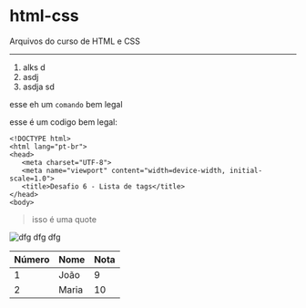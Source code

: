 # html-css
 Arquivos do curso de HTML e CSS
 ***
1. alks d
1. asdj 
1. asdja sd

esse eh um `comando` bem legal

esse é um codigo bem legal:
 ```
 <!DOCTYPE html>
<html lang="pt-br">
<head>
    <meta charset="UTF-8">
    <meta name="viewport" content="width=device-width, initial-scale=1.0">
    <title>Desafio 6 - Lista de tags</title>
</head>
<body>
 ```

> isso é uma quote

![dfg dfg dfg ](https://thumbs.dreamstime.com/t/beautiful-summer-landscape-mountain-river-sunrise-30344012.jpg)

 Número | Nome | Nota
 --- | --- | ---
 1 | João | 9
 2 | Maria | 10